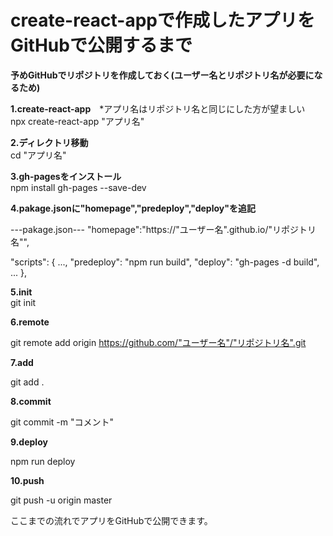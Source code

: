 # create-react-appで作成したアプリをGitHubで公開するまで
**予めGitHubでリポジトリを作成しておく(ユーザー名とリポジトリ名が必要になるため)**

**1.create-react-app**　*アプリ名はリポジトリ名と同じにした方が望ましい  
npx create-react-app "アプリ名"  

**2.ディレクトリ移動**  
cd "アプリ名"  

**3.gh-pagesをインストール**  
npm install gh-pages --save-dev  

**4.pakage.jsonに"homepage","predeploy","deploy"を追記**

---pakage.json---
"homepage":"https://"ユーザー名".github.io/"リポジトリ名"",

  "scripts": {
    ...,
    "predeploy": "npm run build",
    "deploy": "gh-pages -d build",
    ...
  },


**5.init**  
git init  

**6.remote**

git remote add origin https://github.com/"ユーザー名"/"リポジトリ名".git


**7.add**

git add .


**8.commit**

git commit -m "コメント"


**9.deploy**

npm run deploy


**10.push**

git push -u origin master


ここまでの流れでアプリをGitHubで公開できます。
